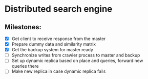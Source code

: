 # Distributed search engine

## Milestones:

- [x] Get client to receive response from the master 
- [x] Prepare dummy data and similarity matrix
- [x] Get the backup system for master ready 
- [ ] Synchronize writes from crawler process to master and backup 
- [ ] Set up dynamic replica based on place and queries, forward new queries there
- [ ] Make new replica in case dynamic replica fails
